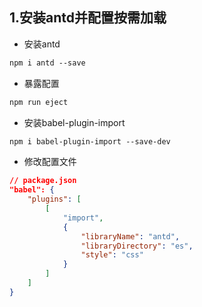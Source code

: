 ## 1.安装antd并配置按需加载

- 安装antd

```scss
npm i antd --save
```

- 暴露配置

```scss
npm run eject
```

- 安装babel-plugin-import

```scss
npm i babel-plugin-import --save-dev
```

- 修改配置文件

```json
// package.json
"babel": {
    "plugins": [
        [
            "import",
            {
                "libraryName": "antd",
                "libraryDirectory": "es",
                "style": "css"
            }
        ]
    ]
}
```

